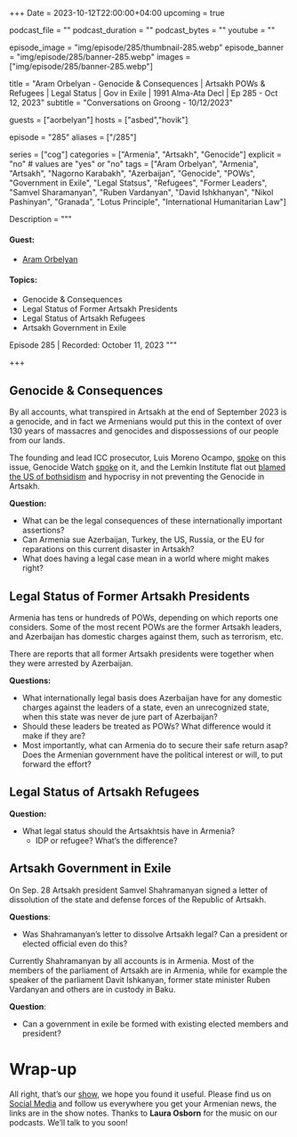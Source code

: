 +++
Date = 2023-10-12T22:00:00+04:00
upcoming = true

podcast_file = ""
podcast_duration = ""
podcast_bytes = ""
youtube = ""


episode_image = "img/episode/285/thumbnail-285.webp"
episode_banner = "img/episode/285/banner-285.webp"
images = ["img/episode/285/banner-285.webp"]

title = "Aram Orbelyan - Genocide & Consequences | Artsakh POWs & Refugees | Legal Status | Gov in Exile | 1991 Alma-Ata Decl | Ep 285 - Oct 12, 2023"
subtitle = "Conversations on Groong - 10/12/2023"

guests = ["aorbelyan"]
hosts = ["asbed","hovik"]

episode = "285"
aliases = ["/285"]

series = ["cog"]
categories = ["Armenia", "Artsakh", "Genocide"]
explicit = "no" # values are "yes" or "no"
tags = ["Aram Orbelyan", "Armenia", "Artsakh", "Nagorno Karabakh", "Azerbaijan", "Genocide", "POWs", "Government in Exile", "Legal Statsus", "Refugees", "Former Leaders", "Samvel Sharamanyan", "Ruben Vardanyan", "David Ishkhanyan", "Nikol Pashinyan", "Granada", "Lotus Principle", "International Humanitarian Law"]

Description = """

#### Guest:
* [Aram Orbelyan](/guest/aorbelyan)

#### Topics:
* Genocide & Consequences
* Legal Status of Former Artsakh Presidents
* Legal Status of Artsakh Refugees
* Artsakh Government in Exile

Episode 285 | Recorded: October 11, 2023
"""

+++

## Genocide & Consequences

By all accounts, what transpired in Artsakh at the end of September 2023 is a genocide, and in fact we Armenians would put this in the context of over 130 years of massacres and genocides and dispossessions of our people from our lands.

The founding and lead ICC prosecutor, Luis Moreno Ocampo, [spoke](https://luismorenoocampo.com/lmo_en/report-armenia/) on this issue, Genocide Watch [spoke](https://www.genocidewatch.com/single-post/genocide-and-forced-deportation-nagorno-karabakh) on it, and the Lemkin Institute flat out [blamed the US of bothsidism](https://armenpress.am/eng/news/1120877.html) and hypocrisy in not preventing the Genocide in Artsakh.

**Question:**
* What can be the legal consequences of these internationally important assertions?
* Can Armenia sue Azerbaijan, Turkey, the US, Russia, or the EU for reparations on this current disaster in Artsakh?
* What does having a legal case mean in a world where might makes right?


## Legal Status of Former Artsakh Presidents

Armenia has tens or hundreds of POWs, depending on which reports one considers. Some of the most recent POWs are the former Artsakh leaders, and Azerbaijan has domestic charges against them, such as terrorism, etc.

There are reports that all former Artsakh presidents were together when they were arrested by Azerbaijan. 

**Questions:**
* What internationally legal basis does Azerbaijan have for any domestic charges against the leaders of a state, even an unrecognized state, when this state was never de jure part of Azerbaijan?
* Should these leaders be treated as POWs? What difference would it make if they are?
* Most importantly, what can Armenia do to secure their safe return asap? Does the Armenian government have the political interest or will, to put forward the effort?


## Legal Status of Artsakh Refugees

**Question:**
* What legal status should the Artsakhtsis have in Armenia?
    * IDP or refugee? What’s the difference?


## Artsakh Government in Exile

On Sep. 28 Artsakh president Samvel Shahramanyan signed a letter of dissolution of the state and defense forces of the Republic of Artsakh.

**Questions**:
* Was Shahramanyan’s letter to dissolve Artsakh legal? Can a president or elected official even do this?

Currently Shahramanyan by all accounts is in Armenia. Most of the members of the parliament of Artsakh are in Armenia, while for example the speaker of the parliament Davit Ishkanyan, former state minister Ruben Vardanyan and others are in custody in Baku.

**Question**:
* Can a government in exile be formed with existing elected members and president?


# Wrap-up

All right, that’s our [show](https://podcasts.groong.org/), we hope you found it useful. Please find us on [Social Media](https://lintr.ee/groong) and follow us everywhere you get your Armenian news, the links are in the show notes. Thanks to **Laura Osborn** for the music on our podcasts. We’ll talk to you soon!
